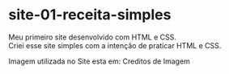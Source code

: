 # site-01-receita-simples

Meu primeiro site desenvolvido com HTML e CSS.  
Criei esse site simples com a intenção de praticar HTML e CSS.  



Imagem utilizada no Site esta em: Creditos de Imagem



